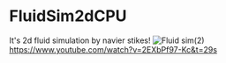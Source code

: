 # FluidSim2dCPU
It's 2d fluid simulation by navier stikes!
![Fluid sim(2)](https://user-images.githubusercontent.com/85260208/183298303-f37478f6-5cc5-43da-b493-5ed9aec493bd.png)
https://www.youtube.com/watch?v=2EXbPf97-Kc&t=29s
